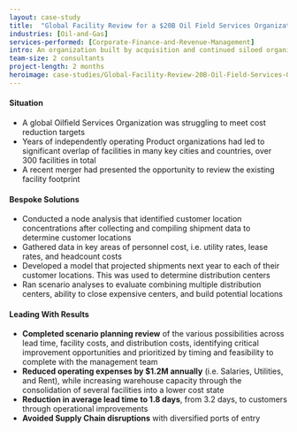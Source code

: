 ```yaml
---
layout: case-study
title:  "Global Facility Review for a $20B Oil Field Services Organization"
industries: [Oil-and-Gas]
services-performed: [Corporate-Finance-and-Revenue-Management]
intro: An organization built by acquisition and continued siloed organizations led to a bloated facility footprint across a global organization
team-size: 2 consultants
project-length: 2 months
heroimage: case-studies/Global-Facility-Review-20B-Oil-Field-Services-Organization.jpg
---
```


#### Situation
- A global Oilfield Services Organization was struggling to meet cost reduction targets
- Years of independently operating Product organizations had led to significant overlap of facilities in many key cities and countries, over 300 facilities in total
- A recent merger had presented the opportunity to review the existing facility footprint

#### Bespoke Solutions
- Conducted a node analysis that identified customer location concentrations after collecting and compiling shipment data to determine customer locations
- Gathered data in key areas of personnel cost, i.e. utility rates, lease rates, and headcount costs
- Developed a model that projected shipments next year to each of their customer locations.  This was used to determine distribution centers
- Ran scenario analyses to evaluate combining multiple distribution centers, ability to close expensive centers, and build potential locations

#### Leading With Results
- **Completed scenario planning review** of the various possibilities across lead time, facility costs, and distribution costs, identifying critical improvement opportunities and prioritized by timing and feasibility to complete with the management team
- **Reduced operating expenses by $1.2M annually** (i.e. Salaries, Utilities, and Rent), while increasing warehouse capacity through the consolidation of several facilities into a lower cost state
- **Reduction in average lead time to 1.8 days**, from 3.2 days, to customers through operational improvements
- **Avoided Supply Chain disruptions** with diversified ports of entry
